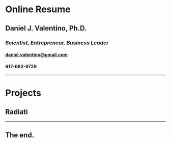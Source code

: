 # Online Resume
## Daniel J. Valentino, Ph.D.

### *Scientist, Entrepreneur, Business Leader*

#### daniel.valentino@gmail.com

#### 617-682-9729

---
# Projects
## Radiati
---
## The end.
<!--stackedit_data:
eyJoaXN0b3J5IjpbLTEwMTI5MzA4OThdfQ==
-->